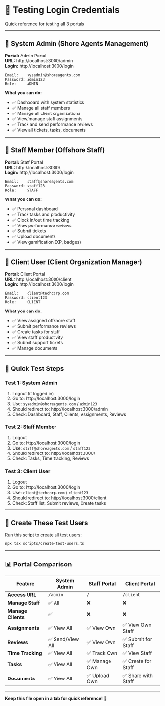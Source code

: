 # 🧪 Testing Login Credentials

Quick reference for testing all 3 portals

---

## 🔧 System Admin (Shore Agents Management)

**Portal:** Admin Portal  
**URL:** http://localhost:3000/admin  
**Login:** http://localhost:3000/login

```
Email:    sysadmin@shoreagents.com
Password: admin123
Role:     ADMIN
```

**What you can do:**
- ✅ Dashboard with system statistics
- ✅ Manage all staff members
- ✅ Manage all client organizations
- ✅ View/manage staff assignments
- ✅ Track and send performance reviews
- ✅ View all tickets, tasks, documents

---

## 👥 Staff Member (Offshore Staff)

**Portal:** Staff Portal  
**URL:** http://localhost:3000/  
**Login:** http://localhost:3000/login

```
Email:    staff@shoreagents.com
Password: staff123
Role:     STAFF
```

**What you can do:**
- ✅ Personal dashboard
- ✅ Track tasks and productivity
- ✅ Clock in/out time tracking
- ✅ View performance reviews
- ✅ Submit tickets
- ✅ Upload documents
- ✅ View gamification (XP, badges)

---

## 🏢 Client User (Client Organization Manager)

**Portal:** Client Portal  
**URL:** http://localhost:3000/client  
**Login:** http://localhost:3000/login

```
Email:    client@techcorp.com
Password: client123
Role:     CLIENT
```

**What you can do:**
- ✅ View assigned offshore staff
- ✅ Submit performance reviews
- ✅ Create tasks for staff
- ✅ View staff productivity
- ✅ Submit support tickets
- ✅ Manage documents

---

## 🚀 Quick Test Steps

### Test 1: System Admin
1. Logout (if logged in)
2. Go to: http://localhost:3000/login
3. Use: `sysadmin@shoreagents.com` / `admin123`
4. Should redirect to: http://localhost:3000/admin
5. Check: Dashboard, Staff, Clients, Assignments, Reviews

### Test 2: Staff Member
1. Logout
2. Go to: http://localhost:3000/login
3. Use: `staff@shoreagents.com` / `staff123`
4. Should redirect to: http://localhost:3000/
5. Check: Tasks, Time tracking, Reviews

### Test 3: Client User
1. Logout
2. Go to: http://localhost:3000/login
3. Use: `client@techcorp.com` / `client123`
4. Should redirect to: http://localhost:3000/client
5. Check: Staff list, Submit reviews, Create tasks

---

## 🔑 Create These Test Users

Run this script to create all test users:

```bash
npx tsx scripts/create-test-users.ts
```

---

## 📊 Portal Comparison

| Feature | System Admin | Staff Portal | Client Portal |
|---------|-------------|--------------|---------------|
| **Access URL** | `/admin` | `/` | `/client` |
| **Manage Staff** | ✅ All | ❌ | ❌ |
| **Manage Clients** | ✅ | ❌ | ❌ |
| **Assignments** | ✅ View All | ✅ View Own | ✅ View Own Staff |
| **Reviews** | ✅ Send/View All | ✅ View Own | ✅ Submit for Staff |
| **Time Tracking** | ✅ View All | ✅ Track Own | ✅ View Staff |
| **Tasks** | ✅ View All | ✅ Manage Own | ✅ Create for Staff |
| **Documents** | ✅ View All | ✅ Upload Own | ✅ Share with Staff |

---

**Keep this file open in a tab for quick reference!** 📌


